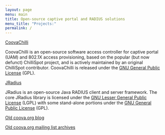 ```yaml
---
layout: page
menu: main
title: Open-source captive portal and RADIUS solutions
menu_title: "Projects:"
permalink: /
---
```


[CoovaChilli](/CoovaChilli)

CoovaChilli is an open-source software access controller for captive portal
(UAM) and 802.1X access provisioning, based on the popular (but now defunct)
ChilliSpot project, and is actively maintained by an original ChilliSpot
contributor. CoovaChilli is released under the
[GNU General Public License](http://www.gnu.org/licenses/gpl.html) (GPL).


[JRadius](/JRadius)

JRadius is an open-source Java RADIUS client and server framework. The core
JRadius library is licensed under the
[GNU Lesser General Public License](http://www.gnu.org/licenses/lgpl.html)
(LGPL) with some stand-alone portions under the
[GNU General Public License](http://www.gnu.org/licenses/gpl.html) (GPL).


<!--
[CoovaAP](/CoovaAP)

CoovaAP is an [OpenWrt](http://www.openwrt.org/)-based firmware designed
especially for HotSpots. It comes with the [CoovaChilli](/CoovaChilli) access
controller built-in and makes it easily configurable.


[CoovaAX](https://play.google.com/store/apps/details?id=com.coova.android)

CoovaAX is a Wi-Fi hotspot utility for Android. Use it to login to captive
portal hotspot networks using the WISPr XML method of authentication. Also use
it to log the scanned signals along with GPS location information for display on
a map. Optionally have the app auto-login to known networks. Supports WISPr 1.0
and 2.0 using EAP-TTLS/PAP or EAP-MD5.
-->

[Old coova.org blog](/posts.html)

[Old coova.org mailing list archives](mail-archive)
